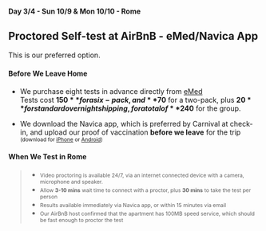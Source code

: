 #### Day 3/4 - Sun 10/9 & Mon 10/10 - Rome
## **Proctored Self-test at AirBnB - eMed/Navica App**

This is our preferred option.  

#### **Before We Leave Home**

* We purchase eight tests in advance directly from [eMed](https://store.emed.com/s/category/covid19-athome-test-with-verified-lab-report-emed/0ZG8c000000LZXk?c__results_layout_state=%7B%7D)<br>
Tests cost **$150** for a six-pack, and **$70** for a two-pack, plus **$20** for standard overnight shipping, for a total of **$240** for the group.

* We download the Navica app, which is preferred by Carnival at check-in, and upload our proof of vaccination **before we leave** for the trip <br>
<span style="font-size:75%;text-align:center">(download for [iPhone](https://apps.apple.com/us/app/navica/id1527297235) or [Android](https://play.google.com/store/apps/details?id=com.abbott.ardx.navica.consumer.prod&hl=en_US&gl=US))</span>

#### **When We Test in Rome**

> * <span style="font-size:75%;text-align:center">Video proctoring is available 24/7, via an internet connected device with a camera, microphone and speaker.</span> <br>
> * <span style="font-size:75%;text-align:center">Allow **3-10 mins** wait time to connect with a proctor, plus **30 mins** to take the test per person</span> <br>
> * <span style="font-size:75%;text-align:center">Results available immediately via Navica app, or within 15 minutes via email</span> <br>
> * <span style="font-size:75%;text-align:center">Our AirBnB host confirmed that the apartment has 100MB speed service, which should be fast enough to proctor the test</span>